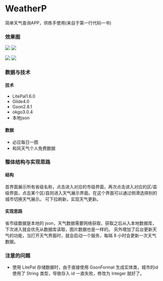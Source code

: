 # WeatherP
简单天气查询APP，供练手使用(来自于第一行代码一书)

### 效果图

![](./_image/device-2017-09-17-194832.png?r=40)           ![](./_image/device-2017-09-17-194914.png?r=40)

![](./_image/device-2017-09-17-194941.png?r=40)           ![](./_image/device-2017-09-17-195144.png?r=40)

### 数据与技术
#### 技术
- LitePal1.6.0
- Glide4.0
- Gson2.8.1
- okgo3.0.4
- 本地json
#### 数据
- 必应每日一图
- 和风天气个人免费数据

### 整体结构与实现思路
#### 结构
首界面展示所有省级名称，点击进入对应的市级界面，再次点击进入对应的区/县级界面，点击某个区/县则进入天气展示界面。在这个界面可以通过侧滑选择别的城市切换天气展示。
可下拉刷新，实现天气更新。

#### 实现思路
省市级数据是本地的 json，天气数据需要网络获取，获取之后从入本地数据库，下次进入就会优先从数据库读取，图片数据也是一样的。
另外增加了后台更新天气的功能，当打开天气界面时，就会启动一个服务，每隔 8 小时会更新一次天气数据。

### 注意的问题
- 使用 LitePal 存储数据时，由于直接使用 GsonFormat 生成实体类，城市的id使用了 String 类型，导致存入 id 一直失败，修改为 Integer 就好了。
